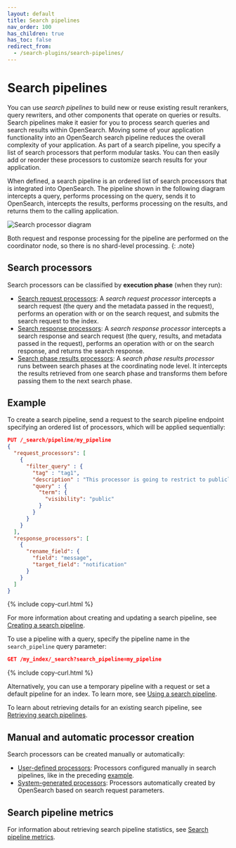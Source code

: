 ```yaml
---
layout: default
title: Search pipelines
nav_order: 100
has_children: true
has_toc: false
redirect_from:
  - /search-plugins/search-pipelines/
---
```


# Search pipelines

You can use _search pipelines_ to build new or reuse existing result rerankers, query rewriters, and other components that operate on queries or results. Search pipelines make it easier for you to process search queries and search results within OpenSearch. Moving some of your application functionality into an OpenSearch search pipeline reduces the overall complexity of your application. As part of a search pipeline, you specify a list of search processors that perform modular tasks. You can then easily add or reorder these processors to customize search results for your application. 

When defined, a search pipeline is an ordered list of search processors that is integrated into OpenSearch. The pipeline shown in the following diagram intercepts a query, performs processing on the query, sends it to OpenSearch, intercepts the results, performs processing on the results, and returns them to the calling application.

![Search processor diagram]({{site.url}}{{site.baseurl}}/images/search-pipelines.png)

Both request and response processing for the pipeline are performed on the coordinator node, so there is no shard-level processing.
{: .note}

## Search processors

Search processors can be classified by **execution phase** (when they run):

- [Search request processors]({{site.url}}{{site.baseurl}}/search-plugins/search-pipelines/search-processors#search-request-processors): A _search request processor_ intercepts a search request (the query and the metadata passed in the request), performs an operation with or on the search request, and submits the search request to the index.
- [Search response processors]({{site.url}}{{site.baseurl}}/search-plugins/search-pipelines/search-processors#search-response-processors): A _search response processor_ intercepts a search response and search request (the query, results, and metadata passed in the request), performs an operation with or on the search response, and returns the search response.
- [Search phase results processors]({{site.url}}{{site.baseurl}}/search-plugins/search-pipelines/search-processors#search-phase-results-processors): A _search phase results processor_ runs between search phases at the coordinating node level. It intercepts the results retrieved from one search phase and transforms them before passing them to the next search phase.

## Example

To create a search pipeline, send a request to the search pipeline endpoint specifying an ordered list of processors, which will be applied sequentially:

```json
PUT /_search/pipeline/my_pipeline 
{
  "request_processors": [
    {
      "filter_query" : {
        "tag" : "tag1",
        "description" : "This processor is going to restrict to publicly visible documents",
        "query" : {
          "term": {
            "visibility": "public"
          }
        }
      }
    }
  ],
  "response_processors": [
    {
      "rename_field": {
        "field": "message",
        "target_field": "notification"
      }
    }
  ]
}
```
{% include copy-curl.html %}

For more information about creating and updating a search pipeline, see [Creating a search pipeline]({{site.url}}{{site.baseurl}}/search-plugins/search-pipelines/creating-search-pipeline/). 

To use a pipeline with a query, specify the pipeline name in the `search_pipeline` query parameter:

```json
GET /my_index/_search?search_pipeline=my_pipeline
```
{% include copy-curl.html %}

Alternatively, you can use a temporary pipeline with a request or set a default pipeline for an index. To learn more, see [Using a search pipeline]({{site.url}}{{site.baseurl}}/search-plugins/search-pipelines/using-search-pipeline/).

To learn about retrieving details for an existing search pipeline, see [Retrieving search pipelines]({{site.url}}{{site.baseurl}}/search-plugins/search-pipelines/retrieving-search-pipeline/).

## Manual and automatic processor creation

Search processors can be created manually or automatically:

- [User-defined processors]({{site.url}}{{site.baseurl}}/search-plugins/search-pipelines/search-processors): Processors configured manually in search pipelines, like in the preceding [example](#example).
- [System-generated processors]({{site.url}}{{site.baseurl}}/search-plugins/search-pipelines/system-generated-search-processors/): Processors automatically created by OpenSearch based on search request parameters.

## Search pipeline metrics

For information about retrieving search pipeline statistics, see [Search pipeline metrics]({{site.url}}{{site.baseurl}}/search-plugins/search-pipelines/search-pipeline-metrics/).